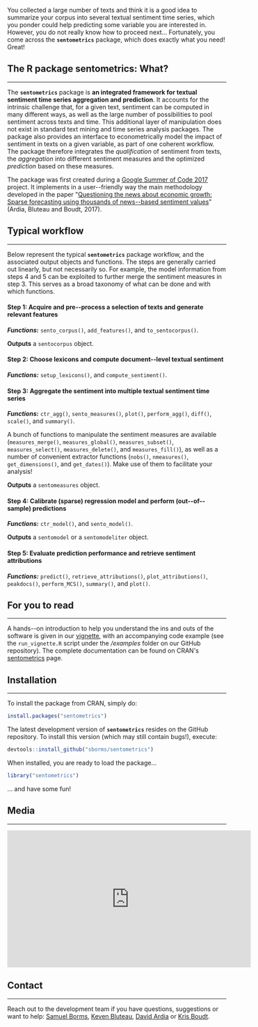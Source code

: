 
You collected a large number of texts and think it is a good idea to summarize your corpus into several textual sentiment time series, which you ponder could help predicting some variable you are interested in. However, you do not really know how to proceed next... Fortunately, you come across the **`sentometrics`** package, which does exactly what you need! Great!

## The R package **sentometrics**: What?
------

The **`sentometrics`** package is **an integrated framework for textual sentiment time series aggregation and prediction**. It accounts for the intrinsic challenge that, for a given text, sentiment can be computed in many different ways, as well as the large number of possibilities to pool sentiment across texts and time. This additional layer of manipulation does not exist in standard text mining and time series analysis packages. The package also provides an interface to econometrically model the impact of sentiment in texts on a given variable, as part of one coherent workflow. The package therefore integrates the _qualification_ of sentiment from texts, the _aggregation_ into different sentiment measures and the optimized _prediction_ based on these measures.

The package was first created during a [Google Summer of Code 2017](https://github.com/rstats-gsoc/gsoc2017/wiki/Sentometrics:-An-integrated-framework-for-text-based-multivariate-time-series-modeling-and-forecasting) project. It implements in a user--friendly way the main methodology developed in the paper "[Questioning the news about economic growth: Sparse forecasting using thousands of news--based sentiment values](https://ssrn.com/abstract=2976084)" (Ardia, Bluteau and Boudt, 2017).

## Typical workflow
------

Below represent the typical **`sentometrics`** package workflow, and the associated output objects and functions. The steps are generally carried out linearly, but not necessarily so. For example, the model information from steps 4 and 5 can be exploited to further merge the sentiment measures in step 3. This serves as a broad taxonomy of what can be done and with which functions.

#### **Step 1**: Acquire and pre--process a selection of texts and generate relevant features
    
**_Functions:_** `sento_corpus()`, `add_features()`, and `to_sentocorpus()`. 

**Outputs** a `sentocorpus` object.

#### **Step 2**: Choose lexicons and compute document--level textual sentiment
    
**_Functions:_** `setup_lexicons()`, and `compute_sentiment()`.

#### **Step 3**: Aggregate the sentiment into multiple textual sentiment time series
    
**_Functions:_** `ctr_agg()`, `sento_measures()`, `plot()`, `perform_agg()`, `diff()`, `scale()`, and `summary()`.

A bunch of functions to manipulate the sentiment measures are available (`measures_merge()`, `measures_global()`, `measures_subset()`, `measures_select()`, `measures_delete()`, and `measures_fill()`), as well as a number of convenient extractor functions (`nobs()`, `nmeasures()`, `get_dimensions()`, and `get_dates()`). Make use of them to facilitate your analysis!

**Outputs** a `sentomeasures` object.

#### **Step 4**: Calibrate (sparse) regression model and perform (out--of--sample) predictions
    
**_Functions:_** `ctr_model()`, and `sento_model()`.

**Outputs** a `sentomodel` or a `sentomodeliter` object.

#### **Step 5**: Evaluate prediction performance and retrieve sentiment attributions
    
**_Functions:_** `predict()`, `retrieve_attributions()`, `plot_attributions()`, `peakdocs()`, `perform_MCS()`, `summary()`, and `plot()`.

## For you to read
------

A hands--on introduction to help you understand the ins and outs of the software is given in our [vignette](https://ssrn.com/abstract=3067734), with an accompanying code example (see the `run_vignette.R` script under the _/examples_ folder on our GitHub repository). The complete documentation can be found on CRAN's [sentometrics](https://CRAN.R-project.org/package=sentometrics) page. 

## Installation
------

To install the package from CRAN, simply do:

```R
install.packages("sentometrics")
```

The latest development version of **`sentometrics`** resides on the GitHub repository. To install this version (which may still contain bugs!), execute:

```R
devtools::install_github("sborms/sentometrics")
```

When installed, you are ready to load the package...

```R
library("sentometrics")
```

... and have some fun!

## Media
------

<iframe width="560" height="315" src="https://www.youtube.com/embed/KC8LSBNvZrQ" frameborder="0" allow="autoplay; encrypted-media" allowfullscreen></iframe>

## Contact
------

Reach out to the development team if you have questions, suggestions or want to help: [Samuel Borms](mailto:samuel.borms@unine.ch), [Keven Bluteau](mailto:keven.bluteau@unine.ch), [David Ardia](mailto:david.ardia@unine.ch) or [Kris Boudt](mailto:kris.boudt@vub.be).

